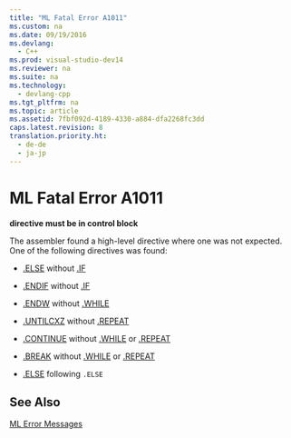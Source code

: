 ```yaml
---
title: "ML Fatal Error A1011"
ms.custom: na
ms.date: 09/19/2016
ms.devlang: 
  - C++
ms.prod: visual-studio-dev14
ms.reviewer: na
ms.suite: na
ms.technology: 
  - devlang-cpp
ms.tgt_pltfrm: na
ms.topic: article
ms.assetid: 7fbf092d-4189-4330-a884-dfa2268fc3dd
caps.latest.revision: 8
translation.priority.ht: 
  - de-de
  - ja-jp
---
```

# ML Fatal Error A1011
**directive must be in control block**  
  
 The assembler found a high-level directive where one was not expected. One of the following directives was found:  
  
-   [.ELSE](../vs140/.ELSE.md) without [.IF](../vs140/.IF.md)  
  
-   [.ENDIF](../vs140/.ENDIF.md) without [.IF](../vs140/.IF.md)  
  
-   [.ENDW](../vs140/.ENDW.md) without [.WHILE](../vs140/.WHILE.md)  
  
-   [.UNTILCXZ](../vs140/.UNTILCXZ.md) without [.REPEAT](../vs140/.REPEAT.md)  
  
-   [.CONTINUE](../vs140/.CONTINUE.md) without [.WHILE](../vs140/.WHILE.md) or [.REPEAT](../vs140/.REPEAT.md)  
  
-   [.BREAK](../vs140/.BREAK.md) without [.WHILE](../vs140/.WHILE.md) or [.REPEAT](../vs140/.REPEAT.md)  
  
-   [.ELSE](../vs140/.ELSE.md) following `.ELSE`  
  
## See Also  
 [ML Error Messages](../vs140/ML-Error-Messages.md)